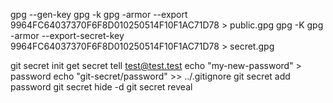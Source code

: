 gpg --gen-key
gpg -k
gpg -armor --export 9964FC64037370F6F8D010250514F10F1AC71D78 > public.gpg
gpg -K
gpg -armor --export-secret-key 9964FC64037370F6F8D010250514F10F1AC71D78 > secret.gpg

git secret init
get secret tell test@test.test
echo "my-new-password" > password
echo "git-secret/password" >> ../.gitignore
git secret add password
git secret hide -d
git secret reveal
